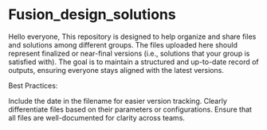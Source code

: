 # Fusion_design_solutions
Hello everyone,
This repository is designed to help organize and share files and solutions among different groups. The files uploaded here should represent finalized or near-final versions (i.e., solutions that your group is satisfied with). The goal is to maintain a structured and up-to-date record of outputs, ensuring everyone stays aligned with the latest versions.

Best Practices:

Include the date in the filename for easier version tracking.
Clearly differentiate files based on their parameters or configurations.
Ensure that all files are well-documented for clarity across teams.

